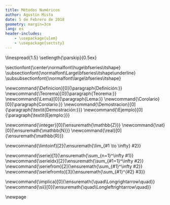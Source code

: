 ```yaml
---
title: Métodos Numéricos
author: Agustín Mista
date: 5 de Febrero de 2018
geometry: margin=3cm
lang: es
header-includes:
    - \usepackage{ulem}
    - \usepackage{sectsty}
---
```


\linespread{1.5}
\setlength{\parskip}{0.5ex}

\sectionfont{\center\normalfont\huge\bfseries\itshape}
\subsectionfont{\normalfont\Large\bfseries\itshape\underline}
\subsubsectionfont{\normalfont\large\bfseries\itshape}

\newcommand{\Definicion}[0]{\paragraph{Definición:}}
\newcommand{\Teorema}[0]{\paragraph{Teorema:}}
\newcommand{\Lema}[0]{\paragraph{Lema:}}
\newcommand{\Corolario}[0]{\paragraph{Corolario:}}
\newcommand{\Demostracion}[0]{\paragraph{\textit{Demostración:}}}
\newcommand{\Ejemplo}[0]{\paragraph{\textit{Ejemplo:}}}

\newcommand{\integer}[0]{\ensuremath{\mathbb{Z}}}
\newcommand{\nat}[0]{\ensuremath{\mathbb{N}}}
\newcommand{\real}[0]{\ensuremath{\mathbb{R}}}

\newcommand{\limtoinf}[2]{\ensuremath{\lim_{#1 \to \infty} #2}}

\newcommand{\serie}[1]{\ensuremath{\sum_{n=1}^\infty #1}}
\newcommand{\serieidx}[2]{\ensuremath{\sum_{#1=1}^\infty #2}}
\newcommand{\seriefrom}[2]{\ensuremath{\sum_{#1}^\infty #2}}
\newcommand{\seriefromto}[3]{\ensuremath{\sum_{#1}^{#2} #3}}

\newcommand{\implica}[0]{\ensuremath{\quad\Longrightarrow\quad}}
\newcommand{\sii}[0]{\ensuremath{\quad\Longleftrightarrow\quad}}

\newpage
